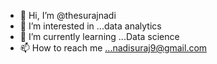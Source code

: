 - 👋 Hi, I’m @thesurajnadi
- 👀 I’m interested in ...data analytics
- 🌱 I’m currently learning ...Data science 
- 📫 How to reach me ...nadisuraj9@gmail.com

<!---
thesurajnadi/thesurajnadi is a ✨ special ✨ repository because its `README.md` (this file) appears on your GitHub profile.
You can click the Preview link to take a look at your changes.
--->
